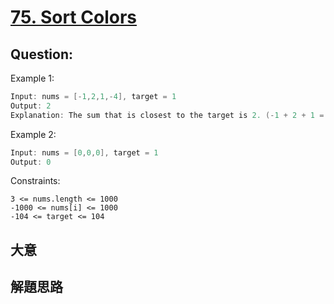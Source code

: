 # [75. Sort Colors]([link](https://leetcode.com/problems/sort-colors/))

## Question:


Example 1:
```go
Input: nums = [-1,2,1,-4], target = 1
Output: 2
Explanation: The sum that is closest to the target is 2. (-1 + 2 + 1 = 2).
```
Example 2:
```go
Input: nums = [0,0,0], target = 1
Output: 0
```

Constraints:
```
3 <= nums.length <= 1000
-1000 <= nums[i] <= 1000
-104 <= target <= 104
```

## 大意

## 解題思路
